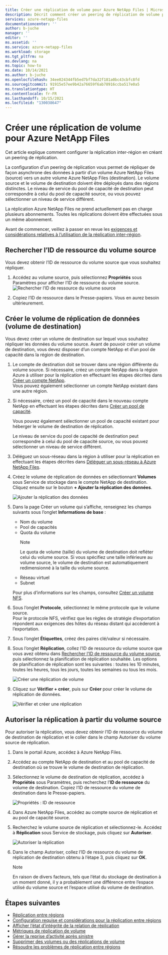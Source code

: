 ```yaml
---
title: Créer une réplication de volume pour Azure NetApp Files | Microsoft Docs
description: Décrit comment créer un peering de réplication de volume pour Azure NetApp Files afin de configurer la réplication inter-région.
services: azure-netapp-files
documentationcenter: ''
author: b-juche
manager: ''
editor: ''
ms.assetid: ''
ms.service: azure-netapp-files
ms.workload: storage
ms.tgt_pltfrm: na
ms.devlang: na
ms.topic: how-to
ms.date: 10/14/2021
ms.author: b-juche
ms.openlocfilehash: 34ee024344fb5ed7bf7da32f181a0bc43cbfc8fd
ms.sourcegitcommit: 91915e57ee9b42a76659f6ab78916ccba517e0a5
ms.translationtype: HT
ms.contentlocale: fr-FR
ms.lasthandoff: 10/15/2021
ms.locfileid: "130038647"
---
```

# <a name="create-volume-replication-for-azure-netapp-files"></a>Créer une réplication de volume pour Azure NetApp Files

Cet article explique comment configurer la réplication inter-région en créant un peering de réplication. 

La configuration d’un peering de réplication vous permet de répliquer de façon asynchrone des données à partir d’un volume Azure NetApp Files (source) vers un autre volume Azure NetApp Files (destination). Le volume source et le volume de destination doivent être déployés dans des régions distinctes. Le niveau de service du pool de capacité de destination peut correspondre à celui du pool de capacité source, ou vous pouvez sélectionner un niveau de service différent.   

La réplication Azure NetApp Files ne prend actuellement pas en charge plusieurs abonnements. Toutes les réplications doivent être effectuées sous un même abonnement.

Avant de commencer, veillez à passer en revue les [exigences et considérations relatives à l’utilisation de la réplication inter-région](cross-region-replication-requirements-considerations.md).  

## <a name="locate-the-source-volume-resource-id"></a>Rechercher l’ID de ressource du volume source  

Vous devez obtenir l’ID de ressource du volume source que vous souhaitez répliquer. 

1. Accédez au volume source, puis sélectionnez **Propriétés** sous Paramètres pour afficher l’ID de ressource du volume source.   
    ![Rechercher l’ID de ressource du volume source](../media/azure-netapp-files/cross-region-replication-source-volume-resource-id.png)
 
2. Copiez l’ID de ressource dans le Presse-papiers.  Vous en aurez besoin ultérieurement.

## <a name="create-the-data-replication-volume-the-destination-volume"></a>Créer le volume de réplication de données (volume de destination)

Vous devez créer un volume de destination sur lequel vous souhaitez répliquer les données du volume source.  Avant de pouvoir créer un volume de destination, vous devez disposer d’un compte NetApp et d’un pool de capacité dans la région de destination. 

1. Le compte de destination doit se trouver dans une région différente du volume source. Si nécessaire, créez un compte NetApp dans la région Azure à utiliser pour la réplication en effectuant les étapes décrites dans [Créer un compte NetApp](azure-netapp-files-create-netapp-account.md).   
Vous pouvez également sélectionner un compte NetApp existant dans une autre région.  

2. Si nécessaire, créez un pool de capacité dans le nouveau compte NetApp en effectuant les étapes décrites dans [Créer un pool de capacité](azure-netapp-files-set-up-capacity-pool.md).   

    Vous pouvez également sélectionner un pool de capacité existant pour héberger le volume de destination de réplication.  

    Le niveau de service du pool de capacité de destination peut correspondre à celui du pool de capacité source, ou vous pouvez sélectionner un niveau de service différent.

3. Déléguez un sous-réseau dans la région à utiliser pour la réplication en effectuant les étapes décrites dans [Déléguer un sous-réseau à Azure NetApp Files](azure-netapp-files-delegate-subnet.md).

4. Créez le volume de réplication de données en sélectionnant **Volumes** sous Service de stockage dans le compte NetApp de destination. Cliquez ensuite sur le bouton **+ Ajouter la réplication des données**.  

    ![Ajouter la réplication des données](../media/azure-netapp-files/cross-region-replication-add-data-replication.png)
 
5. Dans la page Créer un volume qui s’affiche, renseignez les champs suivants sous l’onglet **Informations de base** :
    * Nom du volume
    * Pool de capacités
    * Quota du volume
        > [!NOTE] 
        > Le quota de volume (taille) du volume de destination doit refléter celui du volume source. Si vous spécifiez une taille inférieure au volume source, le volume de destination est automatiquement redimensionné à la taille du volume source. 
    * Réseau virtuel 
    * Subnet

    Pour plus d’informations sur les champs, consultez [Créer un volume NFS](azure-netapp-files-create-volumes.md#create-an-nfs-volume). 

6. Sous l’onglet **Protocole**, sélectionnez le même protocole que le volume source.  
Pour le protocole NFS, vérifiez que les règles de stratégie d’exportation répondent aux exigences des hôtes du réseau distant qui accèderont à l’exportation.  

7. Sous l’onglet **Étiquettes**, créez des paires clé/valeur si nécessaire.  

8. Sous l’onglet **Réplication**, collez l’ID de ressource du volume source que vous avez obtenu dans [Rechercher l’ID de ressource du volume source](#locate-the-source-volume-resource-id), puis sélectionnez la planification de réplication souhaitée. Les options de planification de réplication sont les suivantes : toutes les 10 minutes, toutes les heures, tous les jours, toutes les semaines ou tous les mois.  

    ![Créer une réplication de volume](../media/azure-netapp-files/cross-region-replication-create-volume-replication.png)

9. Cliquez sur **Vérifier + créer**, puis sur **Créer** pour créer le volume de réplication de données.   

    ![Vérifier et créer une réplication](../media/azure-netapp-files/cross-region-replication-review-create-replication.png)

## <a name="authorize-replication-from-the-source-volume"></a>Autoriser la réplication à partir du volume source  

Pour autoriser la réplication, vous devez obtenir l’ID de ressource du volume de destination de réplication et le coller dans le champ Autoriser du volume source de réplication. 

1. Dans le portail Azure, accédez à Azure NetApp Files.

2. Accédez au compte NetApp de destination et au pool de capacité de destination où se trouve le volume de destination de réplication.

3. Sélectionnez le volume de destination de réplication, accédez à **Propriétés** sous Paramètres, puis recherchez l’**ID de ressource** du volume de destination. Copiez l’ID de ressource du volume de destination dans le Presse-papiers.

    ![Propriétés : ID de ressource](../media/azure-netapp-files/cross-region-replication-properties-resource-id.png) 
 
4. Dans Azure NetApp Files, accédez au compte source de réplication et au pool de capacité source. 

5. Recherchez le volume source de réplication et sélectionnez-le. Accédez à **Réplication** sous Service de stockage, puis cliquez sur **Autoriser**.

    ![Autoriser la réplication](../media/azure-netapp-files/cross-region-replication-authorize.png) 

6. Dans le champ Autoriser, collez l’ID de ressource du volume de réplication de destination obtenu à l’étape 3, puis cliquez sur **OK**.

    > [!NOTE]
    > En raison de divers facteurs, tels que l’état du stockage de destination à un moment donné, il y a probablement une différence entre l’espace utilisé du volume source et l’espace utilisé du volume de destination. <!-- ANF-14038 --> 

## <a name="next-steps"></a>Étapes suivantes  

* [Réplication entre régions](cross-region-replication-introduction.md)
* [Configuration requise et considérations pour la réplication entre régions](cross-region-replication-requirements-considerations.md)
* [Afficher l’état d’intégrité de la relation de réplication](cross-region-replication-display-health-status.md)
* [Métriques de réplication de volume](azure-netapp-files-metrics.md#replication)
* [Gérer la reprise d’activité après sinistre](cross-region-replication-manage-disaster-recovery.md)
* [Supprimer des volumes ou des réplications de volume](cross-region-replication-delete.md)
* [Résoudre les problèmes de réplication entre régions](troubleshoot-cross-region-replication.md)


